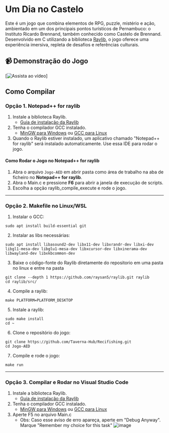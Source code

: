 # Um Dia no Castelo

Este é um jogo que combina elementos de RPG, puzzle, mistério e ação, ambientado em um dos principais pontos turísticos de Pernambuco: o Instituto Ricardo Brennand, também conhecido como Castelo de Brennand. Desenvolvido em C utilizando a biblioteca [Raylib](https://www.raylib.com/), o jogo oferece uma experiência imersiva, repleta de desafios e referências culturais.

## 📹 Demonstração do Jogo
[![Assista ao vídeo](https://youtu.be/Q5LaySS3w4I)]

## Como Compilar
### Opção 1. Notepad++ for raylib
1. Instale a biblioteca Raylib.
   - [Guia de instalação da Raylib](https://www.raylib.com/)
2. Tenha o compilador GCC instalado.
   - [MinGW para Windows](http://www.mingw.org/) ou [GCC para Linux](https://gcc.gnu.org/)
3. Quando o Raylib estiver instalado, um aplicativo chamado "Notepad++ for raylib" será instalado automaticamente. Use essa IDE para rodar o jogo.

#### Como Rodar o Jogo no Notepad++ for raylib

1. Abra o arquivo `Jogo-AED` em abrir pasta como área de trabalho na aba de ficheiro no **Notepad++ for raylib**.
2. Abra o Main.c e pressione **F6** para abrir a janela de execução de scripts.
3. Escolha a opção raylib_compile_execute e rode o jogo.

---

### Opção 2. Makefile no Linux/WSL
1. Instalar o  GCC:
```
sudo apt install build-essential git
```
2. Instalar as libs necessárias:
```
sudo apt install libasound2-dev libx11-dev libxrandr-dev libxi-dev libgl1-mesa-dev libglu1-mesa-dev libxcursor-dev libxinerama-dev libwayland-dev libxkbcommon-dev
```
3. Baixe o código-fonte do Raylib diretamente do repositorio em uma pasta no linux e entre na pasta 
```
git clone --depth 1 https://github.com/raysan5/raylib.git raylib
cd raylib/src/
```
4. Compile a raylib:
```
make PLATFORM=PLATFORM_DESKTOP
```
5. Instale a raylib:
```
sudo make install
cd ~
```
6. Clone o repositório do jogo:
```
git clone https://github.com/Taverna-Hub/Recifishing.git
cd Jogo-AED
```
7. Compile e rode o jogo:
```
make run
```

---

### Opção 3. Compilar e Rodar no Visual Studio Code
1. Instale a biblioteca Raylib.
   - [Guia de instalação da Raylib](https://www.raylib.com/)
2. Tenha o compilador GCC instalado.
   - [MinGW para Windows](http://www.mingw.org/) ou [GCC para Linux](https://gcc.gnu.org/)
3. Aperte F5 no arquivo Main.c
   - Obs: Caso esse aviso de erro apareça, aperte em "Debug Anyway". Marque "Remember my choice for this task"
      ![image](https://github.com/user-attachments/assets/6c7bdcf6-386a-4563-8a32-29b5b154cb33)

